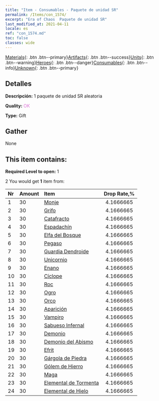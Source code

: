 ```yaml
---
title: "Item - Consumables - Paquete de unidad SR"
permalink: /Items/con_1574/
excerpt: "Era of Chaos  Paquete de unidad SR"
last_modified_at: 2021-04-11
locale: es
ref: "con_1574.md"
toc: false
classes: wide
---
```

 [Materials](/es/Items/){: .btn .btn--primary}[Artifacts](/es/Items/Artifacts/){: .btn .btn--success}[Units](/es/Items/Units/){: .btn .btn--warning}[Heroes](/es/Items/Heroes/){: .btn .btn--danger}[Consumables](/es/Items/Consumables/){: .btn .btn--info}[Unknown](/es/Items/Unknown/){: .btn .btn--primary}

## Detalles
 **Descripción:** 1 paquete de unidad SR aleatoria

 **Quality:** <span style="color: #DA70D6">OK</span>

 **Type:** Gift

## Gather

  None

## This item contains:

 **Required Level to open:** 1

 2 You would get **1** item  from:

  | Nr | Amount |     Item    | Drop Rate,% |
  |:---|:-------|:------------|:---------:|
  | 1 | 30 | [Monje](/es/Items/unt_194/) | 4.1666665 | 
  | 2 | 30 | [Grifo](/es/Items/unt_192/) | 4.1666665 | 
  | 3 | 30 | [Catafracto](/es/Items/unt_195/) | 4.1666665 | 
  | 4 | 30 | [Espadachín](/es/Items/unt_193/) | 4.1666665 | 
  | 5 | 30 | [Elfa del Bosque](/es/Items/unt_201/) | 4.1666665 | 
  | 6 | 30 | [Pegaso](/es/Items/unt_202/) | 4.1666665 | 
  | 7 | 30 | [Guardia Dendroide](/es/Items/unt_203/) | 4.1666665 | 
  | 8 | 30 | [Unicornio](/es/Items/unt_204/) | 4.1666665 | 
  | 9 | 30 | [Enano](/es/Items/unt_200/) | 4.1666665 | 
  | 10 | 30 | [Cíclope](/es/Items/unt_222/) | 4.1666665 | 
  | 11 | 30 | [Roc](/es/Items/unt_221/) | 4.1666665 | 
  | 12 | 30 | [Ogro](/es/Items/unt_220/) | 4.1666665 | 
  | 13 | 30 | [Orco](/es/Items/unt_219/) | 4.1666665 | 
  | 14 | 30 | [Aparición](/es/Items/unt_210/) | 4.1666665 | 
  | 15 | 30 | [Vampiro](/es/Items/unt_211/) | 4.1666665 | 
  | 16 | 30 | [Sabueso Infernal](/es/Items/unt_228/) | 4.1666665 | 
  | 17 | 30 | [Demonio](/es/Items/unt_229/) | 4.1666665 | 
  | 18 | 30 | [Demonio del Abismo](/es/Items/unt_230/) | 4.1666665 | 
  | 19 | 30 | [Efrit](/es/Items/unt_231/) | 4.1666665 | 
  | 20 | 30 | [Gárgola de Piedra](/es/Items/unt_236/) | 4.1666665 | 
  | 21 | 30 | [Gólem de Hierro](/es/Items/unt_237/) | 4.1666665 | 
  | 22 | 30 | [Maga](/es/Items/unt_238/) | 4.1666665 | 
  | 23 | 30 | [Elemental de Tormenta](/es/Items/unt_263/) | 4.1666665 | 
  | 24 | 30 | [Elemental de Hielo](/es/Items/unt_264/) | 4.1666665 | 
